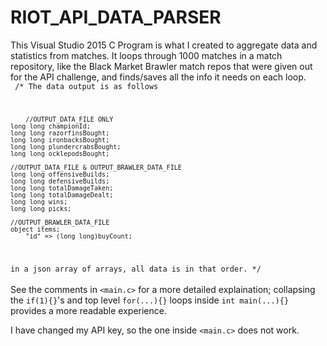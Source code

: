 # RIOT_API_DATA_PARSER
This Visual Studio 2015 C Program is what I created to aggregate data and statistics from matches. It loops through 1000 matches in a match repository, like the Black Market Brawler match repos that were given out for the API challenge, and finds/saves all the info it needs on each loop.
<br />
<code>
/* The data output is as follows

        //OUTPUT_DATA_FILE ONLY
	long long championId;
	long long razorfinsBought;
	long long ironbacksBought;
	long long plundercrabsBought;
	long long ocklepodsBought;

	//OUTPUT_DATA_FILE & OUTPUT_BRAWLER_DATA_FILE
	long long offensiveBuilds;
	long long defensiveBuilds;
	long long totalDamageTaken;
	long long totalDamageDealt;
	long long wins;
	long long picks; 

	//OUTPUT_BRAWLER_DATA_FILE
	object items;
		"id" => (long long)buyCount;

in a json array of arrays, all data is in that order. */
</code>
<br /><br />
See the comments in <code>&lt;main.c&gt;</code> for a more detailed explaination; collapsing the <code>if(1){}</code>'s and top level <code>for(...){}</code> loops inside <code>int main(...){}</code> provides a more readable experience.

I have changed my API key, so the one inside <code>&lt;main.c&gt;</code> does not work.
